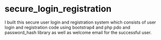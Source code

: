 # secure_login_registration
I built this secure user login and registration system which consists of user login and registration code using bootstrap4 and php pdo and password_hash library as well as welcome email for the successful user. 
